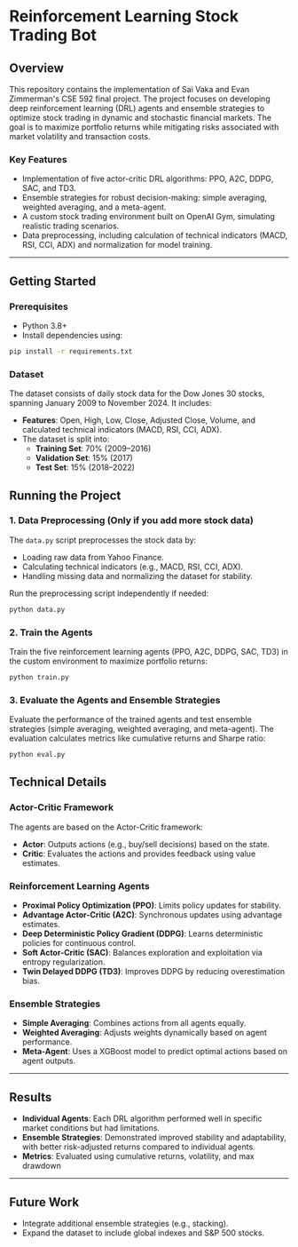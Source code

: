 # Reinforcement Learning Stock Trading Bot

## Overview
This repository contains the implementation of Sai Vaka and Evan Zimmerman's CSE 592 final project. The project focuses on developing deep reinforcement learning (DRL) agents and ensemble strategies to optimize stock trading in dynamic and stochastic financial markets. The goal is to maximize portfolio returns while mitigating risks associated with market volatility and transaction costs.

### Key Features
- Implementation of five actor-critic DRL algorithms: PPO, A2C, DDPG, SAC, and TD3.
- Ensemble strategies for robust decision-making: simple averaging, weighted averaging, and a meta-agent.
- A custom stock trading environment built on OpenAI Gym, simulating realistic trading scenarios.
- Data preprocessing, including calculation of technical indicators (MACD, RSI, CCI, ADX) and normalization for model training.

---

## Getting Started

### Prerequisites
- Python 3.8+
- Install dependencies using:
```bash
pip install -r requirements.txt
```

### Dataset

The dataset consists of daily stock data for the Dow Jones 30 stocks, spanning January 2009 to November 2024. It includes:

- **Features**: Open, High, Low, Close, Adjusted Close, Volume, and calculated technical indicators (MACD, RSI, CCI, ADX).
- The dataset is split into:
  - **Training Set**: 70% (2009–2016)
  - **Validation Set**: 15% (2017)
  - **Test Set**: 15% (2018–2022)

## Running the Project


### 1. Data Preprocessing (Only if you add more stock data)

The `data.py` script preprocesses the stock data by:

- Loading raw data from Yahoo Finance.
- Calculating technical indicators (e.g., MACD, RSI, CCI, ADX).
- Handling missing data and normalizing the dataset for stability.

Run the preprocessing script independently if needed:
```bash
python data.py
```

### 2. Train the Agents
Train the five reinforcement learning agents (PPO, A2C, DDPG, SAC, TD3) in the custom environment to maximize portfolio returns:
```bash
python train.py
```

### 3. Evaluate the Agents and Ensemble Strategies

Evaluate the performance of the trained agents and test ensemble strategies (simple averaging, weighted averaging, and meta-agent). The evaluation calculates metrics like cumulative returns and Sharpe ratio:

```bash
python eval.py
```

## Technical Details

### Actor-Critic Framework
The agents are based on the Actor-Critic framework:
- **Actor**: Outputs actions (e.g., buy/sell decisions) based on the state.
- **Critic**: Evaluates the actions and provides feedback using value estimates.

### Reinforcement Learning Agents
- **Proximal Policy Optimization (PPO)**: Limits policy updates for stability.
- **Advantage Actor-Critic (A2C)**: Synchronous updates using advantage estimates.
- **Deep Deterministic Policy Gradient (DDPG)**: Learns deterministic policies for continuous control.
- **Soft Actor-Critic (SAC)**: Balances exploration and exploitation via entropy regularization.
- **Twin Delayed DDPG (TD3)**: Improves DDPG by reducing overestimation bias.

### Ensemble Strategies
- **Simple Averaging**: Combines actions from all agents equally.
- **Weighted Averaging**: Adjusts weights dynamically based on agent performance.
- **Meta-Agent**: Uses a XGBoost model to predict optimal actions based on agent outputs.

---

## Results
- **Individual Agents**: Each DRL algorithm performed well in specific market conditions but had limitations.
- **Ensemble Strategies**: Demonstrated improved stability and adaptability, with better risk-adjusted returns compared to individual agents.
- **Metrics**: Evaluated using cumulative returns, volatility, and max drawdown 
---

## Future Work
- Integrate additional ensemble strategies (e.g., stacking).
- Expand the dataset to include global indexes and S&P 500 stocks.

